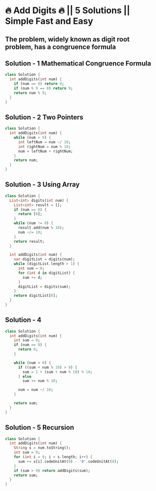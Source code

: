 # 🔥 Add Digits 🔥 || 5 Solutions || Simple Fast and Easy

## The problem, widely known as digit root problem, has a congruence formula

## Solution - 1 Mathematical Congruence Formula

```dart
class Solution {
  int addDigits(int num) {
    if (num == 0) return 0;
    if (num % 9 == 0) return 9;
    return num % 9;
  }
}
```

## Solution - 2 Two Pointers

```dart
class Solution {
  int addDigits(int num) {
    while (num > 9) {
      int leftNum = num ~/ 10;
      int rightNum = num % 10;
      num = leftNum + rightNum;
    }
    return num;
  }
}
```

## Solution - 3 Using Array

```dart
class Solution {
  List<int> digits(int num) {
    List<int> result = [];
    if (num == 0) {
      return [0];
    }
    while (num != 0) {
      result.add(num % 10);
      num ~/= 10;
    }
    return result;
  }

  int addDigits(int num) {
    var digitList = digits(num);
    while (digitList.length > 1) {
      int sum = 0;
      for (int d in digitList) {
        sum += d;
      }
      digitList = digits(sum);
    }
    return digitList[0];
  }
}
```

## Solution - 4

```dart
class Solution {
  int addDigits(int num) {
    int sum = 0;
    if (num == 0) {
      return 0;
    }

    while (num > 0) {
      if ((sum + num % 10) > 9) {
        sum = 1 + (sum + num % 10) % 10;
      } else
        sum += num % 10;

      num = num ~/ 10;
    }

    return sum;
  }
}
```

## Solution - 5 Recursion

```dart
class Solution {
  int addDigits(int num) {
    String s = num.toString();
    int sum = 0;
    for (int i = 0; i < s.length; i++) {
      sum += s[i].codeUnitAt(0) - '0'.codeUnitAt(0);
    }
    if (sum > 9) return addDigits(sum);
    return sum;
  }
}
```
